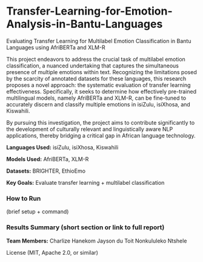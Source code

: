 # Transfer-Learning-for-Emotion-Analysis-in-Bantu-Languages
Evaluating Transfer Learning for Multilabel Emotion Classification in Bantu Languages using AfriBERTa and XLM-R

This project endeavors to address the crucial task of multilabel emotion classification, a nuanced undertaking that captures the simultaneous presence of multiple emotions within text. Recognizing the limitations posed by the scarcity of annotated datasets for these languages, this research proposes a novel approach: the systematic evaluation of transfer learning effectiveness. Specifically, it seeks to determine how effectively pre-trained multilingual models, namely AfriBERTa and XLM-R, can be fine-tuned to accurately discern and classify multiple emotions in isiZulu, isiXhosa, and Kiswahili.

By pursuing this investigation, the project aims to contribute significantly to the development of culturally relevant and linguistically aware NLP applications, thereby bridging a critical gap in African language technology.

**Languages Used:** isiZulu, isiXhosa, Kiswahili

**Models Used:** AfriBERTa, XLM-R

**Datasets:** BRIGHTER, EthioEmo

**Key Goals:** Evaluate transfer learning + multilabel classification

### How to Run 
(brief setup + command)

### Results Summary (short section or link to full report)

**Team Members:**
Charlize Hanekom
Jayson du Toit
Nonkululeko Ntshele

License (MIT, Apache 2.0, or similar)
